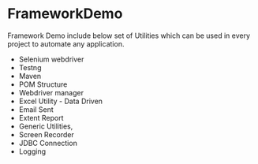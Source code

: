 # FrameworkDemo
Framework Demo include below set of Utilities which can be used in every project to automate any application.

- Selenium webdriver
- Testng
- Maven
- POM Structure
- Webdriver manager
- Excel Utility - Data Driven
- Email Sent
- Extent Report
- Generic Utilities,
- Screen Recorder
- JDBC Connection
- Logging
